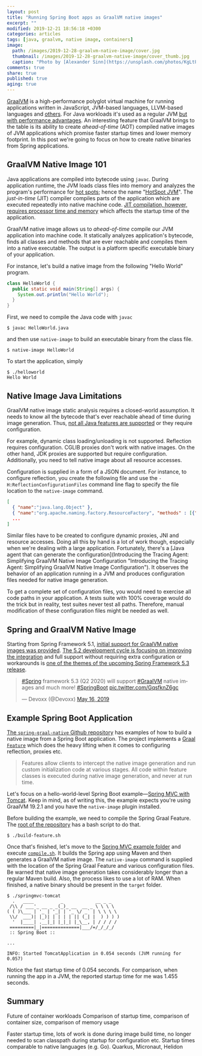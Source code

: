 ```yaml
---
layout: post
title: "Running Spring Boot apps as GraalVM native images"
excerpt: ""
modified: 2019-12-21 18:56:18 +0300
categories: articles
tags: [java, graalvm, native image, containers]
image:
  path: /images/2019-12-28-graalvm-native-image/cover.jpg
  thumbnail: /images/2019-12-28-graalvm-native-image/cover_thumb.jpg
  caption: "Photo by [Alexander Sinn](https://unsplash.com/photos/KgLtFCgfC28)"
comments: true
share: true
published: true
aging: true
---
```


[GraalVM](https://www.graalvm.org/ "High-performance polyglot VM") is a high-performance polyglot virtual machine for running applications written in JavaScript, JVM-based languages, LLVM-based languages and [others](https://www.graalvm.org/docs/ "GraalVM Docs").
For Java workloads it's used as a regular JVM [but with performance advantages](https://www.youtube.com/watch?v=pR5NDkIZBOA "Twitter's quest for a wholly Graal runtime").
An interesting feature that GraalVM brings to the table is its ability to create *ahead-of-time* (AOT) compiled native images of JVM applications which promise faster startup times and lower memory footprint.
In this post we're going to focus on how to create native binaries from Spring applications.

## GraalVM Native Image 101

Java applications are compiled into bytecode using `javac`.
During application runtime, the JVM loads class files into memory and analyzes the program's performance for [hot spots](https://en.wikipedia.org/wiki/Hot_spot_(computer_programming)); hence the name "[HotSpot JVM](https://en.wikipedia.org/wiki/HotSpot)".
The *just-in-time* (JIT) compiler compiles parts of the application which are executed repeatedly into native machine code.
[JIT compilation, however, requires processor time and memory](https://aboullaite.me/understanding-jit-compiler-just-in-time-compiler/ "Understanding JIT compiler") which affects the startup time of the application.

GraalVM native image allows us to *ahead-of-time* compile our JVM application into machine code.
It statically analyzes application's bytecode, finds all classes and methods that are ever reachable and compiles them into a native executable.
The output is a platform specific executable binary of your application.

For instance, let's build a native image from the following "Hello World" program.
```java
class HelloWorld {
  public static void main(String[] args) {
    System.out.println("Hello World");
  }
}
```

First, we need to compile the Java code with `javac`
```
$ javac HelloWorld.java
```

and then use `native-image` to build an executable binary from the class file.
```
$ native-image HelloWorld
```

To start the application, simply
```
$ ./helloworld
Hello World
```

## Native Image Java Limitations

GraalVM native image static analysis requires a closed-world assumption.
It needs to know all the bytecode that's ever reachable ahead of time during image generation.
Thus, [not all Java features are supported](https://github.com/oracle/graal/blob/master/substratevm/LIMITATIONS.md "Native Image Java Limitations") or they require configuration.

For example, dynamic class loading/unloading is not supported.
Reflection requires configuration.
CGLIB proxies don't work with native images.
On the other hand, JDK proxies are supported but require configuration.
Additionally, you need to tell native image about all resource accesses.

Configuration is supplied in a form of a JSON document.
For instance, to configure reflection, you create the following file and use the `-H:ReflectionConfigurationFiles` command line flag to specify the file location to the `native-image` command.

```json
[
  { "name":"java.lang.Object" },
  { "name":"org.apache.naming.factory.ResourceFactory", "methods" : [{"name": "<init>","parameterTypes":[]}] },
  ...
]
```

Similar files have to be created to configure dynamic proxies, JNI and resource accesses.
Doing all this by hand is a lot of work though, especially when we're dealing with a large application.
Fortunately, there's a [Java agent that can generate the configuration](Introducing the Tracing Agent: Simplifying GraalVM Native Image Configuration "Introducing the Tracing Agent: Simplifying GraalVM Native Image Configuration").
It observes the behavior of an application running in a JVM and produces configuration files needed for native image generation.

To get a complete set of configuration files, you would need to exercise all code paths in your application.
A tests suite with 100% coverage would do the trick but in reality, test suites never test all paths.
Therefore, manual modification of these configuration files might be needed as well.

## Spring and GraalVM Native Image

Starting from Spring Framework 5.1, [initial support for GraalVM native images was provided](https://github.com/spring-projects/spring-framework/issues/21529 "Initial GraalVM native images support").
[The 5.2 development cycle is focusing on improving the integration](https://github.com/spring-projects/spring-framework/wiki/GraalVM-native-image-support#support-of-native-images-at-spring-framework-level "Support of native images at Spring Framework level") and full support without requiring extra configuration or workarounds is [one of the themes of the upcoming Spring Framework 5.3 release](https://twitter.com/devoxx/status/1128937256180473856).

<blockquote class="twitter-tweet"><p lang="en" dir="ltr"><a href="https://twitter.com/hashtag/Spring?src=hash&amp;ref_src=twsrc%5Etfw">#Spring</a> framework 5.3 (Q2 2020) will support <a href="https://twitter.com/hashtag/GraalVM?src=hash&amp;ref_src=twsrc%5Etfw">#GraalVM</a> native images and much more! <a href="https://twitter.com/hashtag/SpringBoot?src=hash&amp;ref_src=twsrc%5Etfw">#SpringBoot</a> <a href="https://t.co/GqsfknZ6gc">pic.twitter.com/GqsfknZ6gc</a></p>&mdash; Devoxx (@Devoxx) <a href="https://twitter.com/Devoxx/status/1128937256180473856?ref_src=twsrc%5Etfw">May 16, 2019</a></blockquote> <script async src="https://platform.twitter.com/widgets.js" charset="utf-8"></script>

## Example Spring Boot Application

[The `spring-graal-native` Github repository](https://github.com/spring-projects-experimental/spring-graal-native "Graal feature for building native images of Spring applications") has examples of how to build a native image from a Spring Boot application.
The project implements a [Graal `Feature`](https://www.graalvm.org/sdk/javadoc/index.html?org/graalvm/nativeimage/hosted/Feature.html) which does the heavy lifting when it comes to configuring reflection, proxies etc.

> Features allow clients to intercept the native image generation and run custom initialization code at various stages. All code within feature classes is executed during native image generation, and never at run time.

Let's focus on a hello-world-level Spring Boot example—[Spring MVC with Tomcat](https://github.com/indrekots/spring-graal-native/tree/master/spring-graal-native-samples/springmvc-tomcat).
Keep in mind, as of writing this, the example expects you're using GraalVM 19.2.1 and you have the `native-image` plugin installed.

Before building the example, we need to compile the Spring Graal Feature.
The [root of the repository](https://github.com/indrekots/spring-graal-native) has a bash script to do that.

```
$ ./build-feature.sh
```

Once that's finished, let's move to the [Spring MVC example folder](https://github.com/indrekots/spring-graal-native/tree/master/spring-graal-native-samples/springmvc-tomcat) and execute [`compile.sh`](https://github.com/indrekots/spring-graal-native/blob/master/spring-graal-native-samples/springmvc-tomcat/compile.sh).
It builds the Spring app using Maven and then generates a GraalVM native image.
The `native-image` command is supplied with the location of the Spring Graal Feature and various configuration files.
Be warned that native image generation takes considerably longer than a regular Maven build.
Also, the process likes to use a lot of RAM.
When finished, a native binary should be present in the `target` folder.

```
$ ./springmvc-tomcat
  .   ____          _            __ _ _
 /\\ / ___'_ __ _ _(_)_ __  __ _ \ \ \ \
( ( )\___ | '_ | '_| | '_ \/ _` | \ \ \ \
 \\/  ___)| |_)| | | | | || (_| |  ) ) ) )
  '  |____| .__|_| |_|_| |_\__, | / / / /
 =========|_|==============|___/=/_/_/_/
 :: Spring Boot ::

...

INFO: Started TomcatApplication in 0.054 seconds (JVM running for 0.057)
```

Notice the fast startup time of 0.054 seconds.
For comparison, when running the app in a JVM, the reported startup time for me was 1.455 seconds.

## Summary

Future of container workloads
Comparison of startup time, comparison of container size, comparison of memory usage

Faster startup time, lots of work is done during image build time, no longer needed to scan classpath during startup for configuration etc.
Startup times comparable to native languages (e.g. Go).
Quarkus, Micronaut, Helidon
